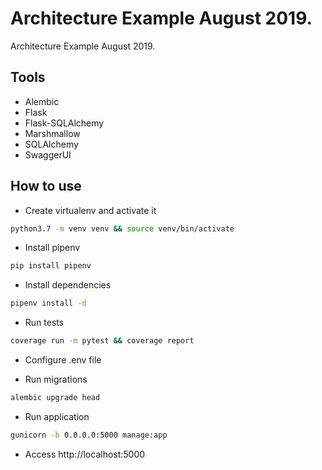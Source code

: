 # Architecture Example August 2019.

Architecture Example August 2019.

## Tools
- Alembic
- Flask
- Flask-SQLAlchemy
- Marshmallow
- SQLAlchemy
- SwaggerUI

## How to use

- Create virtualenv and activate it
```sh
python3.7 -m venv venv && source venv/bin/activate
```

- Install pipenv
```sh
pip install pipenv
```

- Install dependencies
```sh
pipenv install -d
```

- Run tests
```sh
coverage run -m pytest && coverage report
```

- Configure .env file

- Run migrations
```sh
alembic upgrade head
```

- Run application
```sh
gunicorn -b 0.0.0.0:5000 manage:app
```

- Access http://localhost:5000
